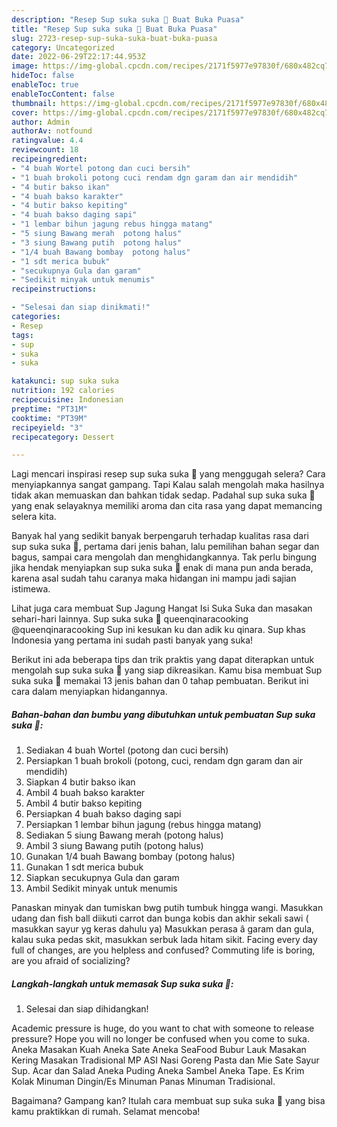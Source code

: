```yaml
---
description: "Resep Sup suka suka 🍲 Buat Buka Puasa"
title: "Resep Sup suka suka 🍲 Buat Buka Puasa"
slug: 2723-resep-sup-suka-suka-buat-buka-puasa
category: Uncategorized
date: 2022-06-29T22:17:44.953Z
image: https://img-global.cpcdn.com/recipes/2171f5977e97830f/680x482cq70/sup-suka-suka-foto-resep-utama.jpg
hideToc: false
enableToc: true
enableTocContent: false
thumbnail: https://img-global.cpcdn.com/recipes/2171f5977e97830f/680x482cq70/sup-suka-suka-foto-resep-utama.jpg
cover: https://img-global.cpcdn.com/recipes/2171f5977e97830f/680x482cq70/sup-suka-suka-foto-resep-utama.jpg
author: Admin
authorAv: notfound
ratingvalue: 4.4
reviewcount: 18
recipeingredient:
- "4 buah Wortel potong dan cuci bersih"
- "1 buah brokoli potong cuci rendam dgn garam dan air mendidih"
- "4 butir bakso ikan"
- "4 buah bakso karakter"
- "4 butir bakso kepiting"
- "4 buah bakso daging sapi"
- "1 lembar bihun jagung rebus hingga matang"
- "5 siung Bawang merah  potong halus"
- "3 siung Bawang putih  potong halus"
- "1/4 buah Bawang bombay  potong halus"
- "1 sdt merica bubuk"
- "secukupnya Gula dan garam"
- "Sedikit minyak untuk menumis"
recipeinstructions:

- "Selesai dan siap dinikmati!"
categories:
- Resep
tags:
- sup
- suka
- suka

katakunci: sup suka suka 
nutrition: 192 calories
recipecuisine: Indonesian
preptime: "PT31M"
cooktime: "PT39M"
recipeyield: "3"
recipecategory: Dessert

---
```



Lagi mencari inspirasi resep sup suka suka 🍲 yang menggugah selera? Cara menyiapkannya sangat gampang. Tapi Kalau salah mengolah maka hasilnya tidak akan memuaskan dan bahkan tidak sedap. Padahal sup suka suka 🍲 yang enak selayaknya memiliki aroma dan cita rasa yang dapat memancing selera kita.


Banyak hal yang sedikit banyak berpengaruh terhadap kualitas rasa dari sup suka suka 🍲, pertama dari jenis bahan, lalu pemilihan bahan segar dan bagus, sampai cara mengolah dan menghidangkannya. Tak perlu bingung jika hendak menyiapkan sup suka suka 🍲 enak di mana pun anda berada, karena asal sudah tahu caranya maka hidangan ini mampu jadi sajian istimewa.

Lihat juga cara membuat Sup Jagung Hangat Isi Suka Suka dan masakan sehari-hari lainnya. Sup suka suka 🍲 queenqinaracooking @queenqinaracooking Sup ini kesukan ku dan adik ku qinara. Sup khas Indonesia yang pertama ini sudah pasti banyak yang suka!


Berikut ini ada beberapa tips dan trik praktis yang dapat diterapkan untuk mengolah sup suka suka 🍲 yang siap dikreasikan. Kamu bisa membuat Sup suka suka 🍲 memakai 13 jenis bahan dan 0 tahap pembuatan. Berikut ini cara dalam menyiapkan hidangannya.

<!--inarticleads1-->

##### Bahan-bahan dan bumbu yang dibutuhkan untuk pembuatan Sup suka suka 🍲:

1. Sediakan 4 buah Wortel (potong dan cuci bersih)
1. Persiapkan 1 buah brokoli (potong, cuci, rendam dgn garam dan air mendidih)
1. Siapkan 4 butir bakso ikan
1. Ambil 4 buah bakso karakter
1. Ambil 4 butir bakso kepiting
1. Persiapkan 4 buah bakso daging sapi
1. Persiapkan 1 lembar bihun jagung (rebus hingga matang)
1. Sediakan 5 siung Bawang merah  (potong halus)
1. Ambil 3 siung Bawang putih  (potong halus)
1. Gunakan 1/4 buah Bawang bombay  (potong halus)
1. Gunakan 1 sdt merica bubuk
1. Siapkan secukupnya Gula dan garam
1. Ambil Sedikit minyak untuk menumis


Panaskan minyak dan tumiskan bwg putih tumbuk hingga wangi. Masukkan udang dan fish ball diikuti carrot dan bunga kobis dan akhir sekali sawi ( masukkan sayur yg keras dahulu ya) Masukkan perasa â garam dan gula, kalau suka pedas skit, masukkan serbuk lada hitam sikit. Facing every day full of changes, are you helpless and confused? Commuting life is boring, are you afraid of socializing? 

<!--inarticleads2-->

##### Langkah-langkah untuk memasak Sup suka suka 🍲:


1. Selesai dan siap dihidangkan!

Academic pressure is huge, do you want to chat with someone to release pressure? Hope you will no longer be confused when you come to suka. Aneka Masakan Kuah Aneka Sate Aneka SeaFood Bubur Lauk Masakan Kering Masakan Tradisional MP ASI Nasi Goreng Pasta dan Mie Sate Sayur Sup. Acar dan Salad Aneka Puding Aneka Sambel Aneka Tape. Es Krim Kolak Minuman Dingin/Es Minuman Panas Minuman Tradisional. 

Bagaimana? Gampang kan? Itulah cara membuat sup suka suka 🍲 yang bisa kamu praktikkan di rumah. Selamat mencoba!
